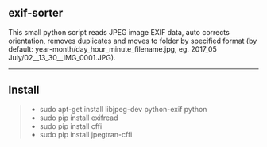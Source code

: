 exif-sorter
-
This small python script reads JPEG image EXIF data, auto corrects orientation, removes duplicates and moves to folder by specified format (by default: year-month/day_hour_minute_filename.jpg, eg. 2017_05 July/02__13_30__IMG_0001.JPG).

----------


Install
-
> - sudo apt-get install libjpeg-dev python-exif python
> - sudo pip install exifread
> - sudo pip install cffi
> - sudo pip install jpegtran-cffi
